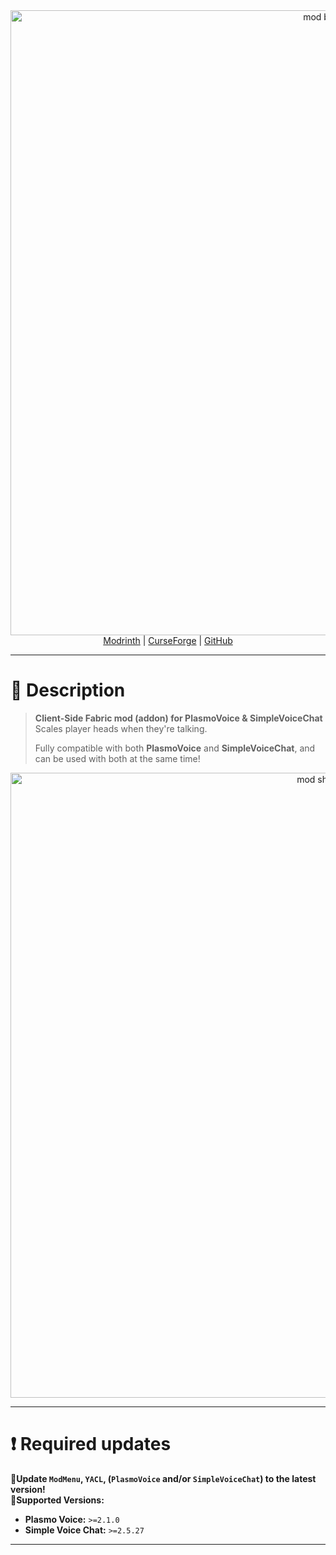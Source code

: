 <div align="center">
  <img src="https://cdn.modrinth.com/data/Os35nfkh/images/5bd3ef3d021de23d80e81918bd8ed49ce89c56f4.png" width="1000px" alt="mod banner"/>
  <div>
    <a href="https://modrinth.com/mod/talkingheads">Modrinth</a>
    <span> | </span>
    <a href="https://www.curseforge.com/minecraft/mc-mods/talkingheads">CurseForge</a>
    <span> | </span>
    <a href="https://github.com/ZipeStudio/TalkingHeads">GitHub</a>
  </div>
</div>

---

# 💬 Description
> **Client-Side Fabric mod (addon) for PlasmoVoice & SimpleVoiceChat**  
> Scales player heads when they're talking.  
>
> Fully compatible with both **PlasmoVoice** and **SimpleVoiceChat**, and can be used with both at the same time!

<div align="center">
  <img src="https://cdn.modrinth.com/data/Os35nfkh/images/b01581dd52e32d703fbb5605f4851fbc639d024e.gif" width="1000px" alt="mod showcase"/>
</div>

---

# ❗ Required updates
🔹**Update `ModMenu`, `YACL`, (`PlasmoVoice` and/or `SimpleVoiceChat`) to the latest version!**  
🔹**Supported Versions:**
- **Plasmo Voice:** `>=2.1.0`
- **Simple Voice Chat:** `>=2.5.27`

---